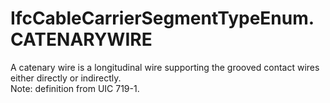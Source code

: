 IfcCableCarrierSegmentTypeEnum.CATENARYWIRE
===========================================
A catenary wire is a longitudinal wire supporting the grooved contact wires
either directly or indirectly.  
Note: definition from UIC 719-1.  



